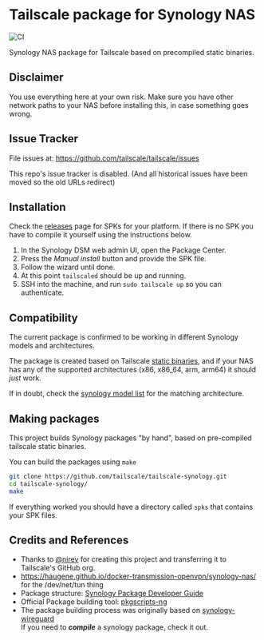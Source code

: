 # Tailscale package for Synology NAS
![CI](https://github.com/tailscale/tailscale-synology/workflows/CI/badge.svg)

Synology NAS package for Tailscale based on precompiled static binaries.

## Disclaimer

You use everything here at your own risk. Make sure you have other network
paths to your NAS before installing this, in case something goes wrong.

## Issue Tracker

File issues at: https://github.com/tailscale/tailscale/issues

This repo's issue tracker is disabled. (And all historical issues have been moved so the old URLs redirect)

## Installation

Check the [releases](https://github.com/tailscale/tailscale-synology/releases)
page for SPKs for your platform. If there is no SPK you have to compile
it yourself using the instructions below.

1.  In the Synology DSM web admin UI, open the Package Center.
2.  Press the *Manual install* button and provide the SPK file.
3.  Follow the wizard until done.
4.  At this point `tailscaled` should be up and running.
5.  SSH into the  machine, and run `sudo tailscale up` so you can authenticate.

## Compatibility

The current package is confirmed to be working in different Synology models and architectures.

The package is created based on Tailscale [static binaries](https://pkgs.tailscale.com/stable/#static), and if your NAS has any of the supported architectures (x86, x86_64, arm, arm64) it should _just_ work.

If in doubt, check the [synology model list](docs/platforms.md) for the matching architecture.

## Making packages

This project builds Synology packages "by hand", based on pre-compiled tailscale static binaries.

You can build the packages using `make`
```bash
git clone https://github.com/tailscale/tailscale-synology.git
cd tailscale-synology/
make
```
If everything worked you should have a directory called `spks` that contains your SPK files.

## Credits and References

- Thanks to [@nirev](https://github.com/nirev) for creating this project and transferring it to Tailscale's GitHub org.
- https://haugene.github.io/docker-transmission-openvpn/synology-nas/ for the /dev/net/tun thing
- Package structure: [Synology Package Developer Guide](https://help.synology.com/developer-guide/index.html)
- Official Package building tool: [pkgscripts-ng](https://github.com/SynologyOpenSource/pkgscripts-ng)
- The package building process was originally based on [synology-wireguard](https://github.com/runfalk/synology-wireguard) \
If you need to _**compile**_ a synology package, check it out.

